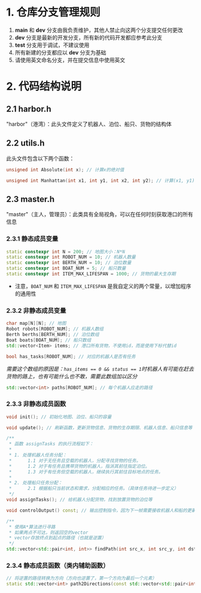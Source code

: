 # 1. 仓库分支管理规则

1. **main** 和 **dev** 分支由我负责维护，其他人禁止向这两个分支提交任何更改
2. **dev** 分支是最新的开发分支，所有新的代码开发都应参考此分支
3. **test** 分支用于调试，不建议使用
4. 所有新建的分支都应以 **dev** 分支为基础
5. 请使用英文命名分支，并在提交信息中使用英文

# 2. 代码结构说明

## 2.1 harbor.h

"harbor"（港湾）：此头文件定义了机器人、泊位、船只、货物的结构体

## 2.2 utils.h

此头文件包含以下两个函数：

```C++
unsigned int Absolute(int x); // 计算x的绝对值
```

```C++
unsigned int Manhattan(int x1, int y1, int x2, int y2); // 计算(x1, y1)与(x2, y2)的曼哈顿距离
```

## 2.3 master.h

"master"（主人，管理员）：此类具有全局视角，可以在任何时刻获取港口的所有信息

### 2.3.1 静态成员变量

```C++
static constexpr int N = 200; // 地图大小：N*N
static constexpr int ROBOT_NUM = 10; // 机器人数量
static constexpr int BERTH_NUM = 10; // 泊位数量
static constexpr int BOAT_NUM = 5; // 船只数量
static constexpr int ITEM_MAX_LIFESPAN = 1000; // 货物的最大生存期
```

+ 注意，`BOAT_NUM` 和 `ITEM_MAX_LIFESPAN` 是我自定义的两个常量，以增加程序的通用性

### 2.3.2 非静态成员变量

```C++
char map[N][N]; // 地图
Robot robots[ROBOT_NUM]; // 机器人数组
Berth berths[BERTH_NUM]; // 泊位数组
Boat boats[BOAT_NUM]; // 船只数组
std::vector<Item> items; // 港口所有货物，不使用id，而是使用下标代替id
```

```C++
bool has_tasks[ROBOT_NUM]; // 对应的机器人是否有任务
```

*需要这个数组的原因是：`has_items == 0 && status == 1`时机器人有可能在赶去货物的路上，也有可能什么也不敢，需要此数组加以区分*

```C++
std::vector<int> paths[ROBOT_NUM]; // 每个机器人应走的路径
```

### 2.3.3 非静态成员函数

```C++
void init(); // 初始化地图、泊位、船只的容量
```

```C++
void update(); // 刷新函数，更新货物信息、货物的生存期限、机器人信息、船只信息等
```

```C++
/**
 * 函数 assignTasks 的执行流程如下：
 * 
 * 1. 处理机器人任务分配：
 *      1.1 对于无任务且空载的机器人，分配寻找货物的任务。
 *      1.2 对于有任务且携带货物的机器人，指派其前往指定泊位。
 *      1.3 对于有任务但空载的机器人，继续执行其前往目标地点的任务。
 * 
 * 2. 处理船只任务分配：
 *      2.1 根据船只当前状态和需求，分配相应的任务。（具体任务待进一步定义）
 */
void assignTasks(); // 给机器人分配货物，找到放置货物的泊位等
```

```C++
void controlOutput() const; // 输出控制指令，因为下一帧需要接收机器人和船的更新信息，所以这里就不更新了
```

```C++
/**
 * 使用A*算法进行寻路
 * 如果两点不可达，则返回空的vector
 * vector存放终点到起点的路径（也就是逆置）
 */ 
std::vector<std::pair<int, int>> findPath(int src_x, int src_y, int dst_x, int dst_y);
```

### 2.3.4 静态成员函数（类内辅助函数）

```C++
// 将逆置的路径转换为方向（方向也逆置了，第一个方向为最后一个元素）
static std::vector<int> path2Directions(const std::vector<std::pair<int, int>> &path);
```
